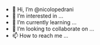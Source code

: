 - 👋 Hi, I’m @nicolopedrani
- 👀 I’m interested in ...
- 🌱 I’m currently learning ...
- 💞️ I’m looking to collaborate on ...
- 📫 How to reach me ...

<!---
nicolopedrani/nicolopedrani is a ✨ special ✨ repository because its `README.md` (this file) appears on your GitHub profile.
You can click the Preview link to take a look at your changes.
--->
